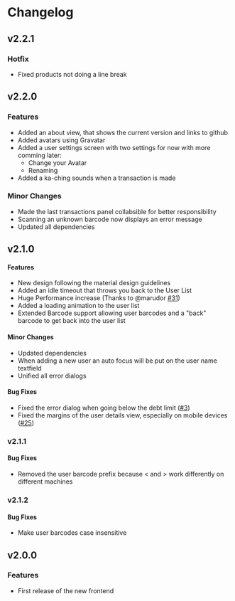 # Changelog

## v2.2.1

### Hotfix

* Fixed products not doing a line break

## v2.2.0

### Features

* Added an about view, that shows the current version and links to github
* Added avatars using Gravatar
* Added a user settings screen with two settings for now with more comming later:
  * Change your Avatar
  * Renaming
* Added a ka-ching sounds when a transaction is made

### Minor Changes

* Made the last transactions panel collabsible for better responsibility
* Scanning an unknown barcode now displays an error message
* Updated all dependencies

## v2.1.0

#### Features

* New design following the material design guidelines
* Added an idle timeout that throws you back to the User List
* Huge Performance increase (Thanks to @marudor [#31](https://github.com/fnordcredit/frontend/pull/31))
* Added a loading animation to the user list
* Extended Barcode support allowing user barcodes and a "back" barcode to get back into the user list

#### Minor Changes

* Updated dependencies
* When adding a new user an auto focus will be put on the user name textfield
* Unified all error dialogs

#### Bug Fixes

* Fixed the error dialog when going below the debt limit ([#3](https://github.com/fnordcredit/frontend/issues/3))
* Fixed the margins of the user details view, especially on mobile devices ([#25](https://github.com/fnordcredit/frontend/issues/25))

### v2.1.1

#### Bug Fixes

* Removed the user barcode prefix because < and > work differently on different machines

### v2.1.2

#### Bug Fixes

* Make user barcodes case insensitive

## v2.0.0

### Features

* First release of the new frontend
